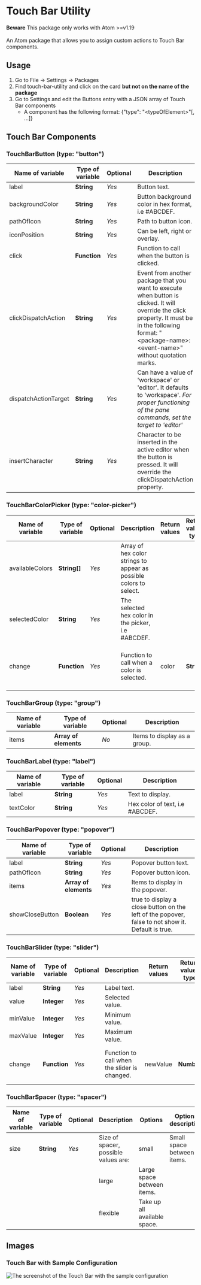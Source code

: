 # Touch Bar Utility

<div class="alert alert-warning" role="alert">
  <strong>Beware</strong> This package only works with Atom >=v1.19
</div>
<br>
An Atom package that allows you to assign custom actions to Touch Bar components.

## Usage
1.  Go to File → Settings → Packages
2.  Find touch-bar-utility and click on the card **but not on the name of the package**
3.  Go to Settings and edit the Buttons entry with a JSON array of Touch Bar components
    *   A component has the following format: {"type": "&lt;typeOfElement&gt;"\[, ...\]}

## Touch Bar Components

### TouchBarButton (type: "button")
 Name of variable     | Type of variable | Optional | Description
 ---------------------|------------------|----------|----------------------------------------------------
 label                | **String**       | _Yes_    | Button text.
 backgroundColor      | **String**       | _Yes_    | Button background color in hex format, i.e #ABCDEF.
 pathOfIcon           | **String**       | _Yes_    | Path to button icon.
 iconPosition         | **String**       | _Yes_    | Can be left, right or overlay.
 click                | **Function**     | _Yes_    | Function to call when the button is clicked.
 clickDispatchAction  | **String**       | _Yes_    | Event from another package that you want to execute when button is clicked. It will override the click property. It must be in the following format: "&lt;package-name&gt;:&lt;event-name&gt;" without quotation marks.
 dispatchActionTarget | **String**       | _Yes_    | Can have a value of 'workspace' or 'editor'. It defaults to 'workspace'. _For proper functioning of the pane commands, set the target to 'editor'_
 insertCharacter      | **String**       | _Yes_    | Character to be inserted in the active editor when the button is pressed. It will override the clickDispatchAction property.

### TouchBarColorPicker (type: "color-picker")
 Name of variable | Type of variable | Optional | Description                                                        | Return values | Return values type | Return values description
 -----------------|------------------|----------|--------------------------------------------------------------------|---------------|--------------------|-------------------------------------------------
 availableColors  | **String[]**     | _Yes_    | Array of hex color strings to appear as possible colors to select.
 selectedColor    | **String**       | _Yes_    | The selected hex color in the picker, i.e #ABCDEF.
 change           | **Function**     | _Yes_    | Function to call when a color is selected.                         | color         | **String**         | The color that the user selected from the picker

### TouchBarGroup (type: "group")
 Name of variable | Type of variable      | Optional | Description
 -----------------|-----------------------|----------|-----------------------------
 items            | **Array of elements** | _No_     | Items to display as a group.
### TouchBarLabel (type: "label")
 Name of variable | Type of variable     | Optional | Description
 -----------------|----------------------|----------|--------------------------------
 label            | **String**           | _Yes_    | Text to display.
 textColor        | **String**           | _Yes_    | Hex color of text, i.e #ABCDEF.

### TouchBarPopover (type: "popover")
 Name of variable | Type of variable          | Optional | Description
 -----------------|---------------------------|----------|--------------------------------------------------------------------------------------------------
 label            | **String**                | _Yes_    | Popover button text.
 pathOfIcon       | **String**                | _Yes_    | Popover button icon.
 items            | **Array of elements**     | _Yes_    | Items to display in the popover.
 showCloseButton  | **Boolean**               | _Yes_    | true to display a close button on the left of the popover, false to not show it. Default is true.

### TouchBarSlider (type: "slider")
 Name of variable | Type of variable | Optional | Description                                  | Return values | Return values type | Return values description
 -----------------|------------------|----------|----------------------------------------------|---------------|--------------------|-----------------------------------------------
 label            | **String**       | _Yes_    | Label text.
 value            | **Integer**      | _Yes_    | Selected value.
 minValue         | **Integer**      | _Yes_    | Minimum value.
 maxValue         | **Integer**      | _Yes_    | Maximum value.
 change           | **Function**     | _Yes_    | Function to call when the slider is changed. | newValue      | **Number**         | The value that the user selected on the Slider

### TouchBarSpacer (type: "spacer")
 Name of variable | Type of variable | Optional | Description                          | Options  | Options description
 -----------------|------------------|----------|--------------------------------------|----------|----------------------------
 size             | **String**       | _Yes_    | Size of spacer, possible values are: | small    | Small space between items.
 ||||large|Large space between items.
 ||||flexible|Take up all available space.

## Images
### Touch Bar with Sample Configuration
![The screenshot of the Touch Bar with the sample configuration](https://raw.githubusercontent.com/inakineitor/touch-bar-utility/master/images/sample-configuration/touch-bar-capture.png)

